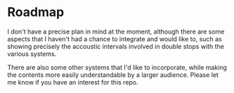 # Roadmap

I don't have a precise plan in mind at the moment, although there are
some aspects that I haven't had a chance to integrate and would like
to, such as showing precisely the accoustic intervals involved in
double stops with the various systems.

There are also some other systems that I'd like to incorporate, while
making the contents more easily understandable by a larger audience.
Please let me know if you have an interest for this repo.
